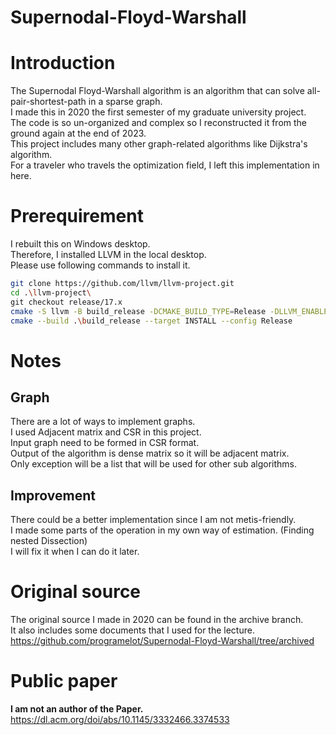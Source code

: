 # Supernodal-Floyd-Warshall

# Introduction
The Supernodal Floyd-Warshall algorithm is an algorithm that can solve all-pair-shortest-path in a sparse graph.\
I made this in 2020 the first semester of my graduate university project.\
The code is so un-organized and complex so I reconstructed it from the ground again at the end of 2023.\
This project includes many other graph-related algorithms like Dijkstra's algorithm.\
For a traveler who travels the optimization field, I left this implementation in here.

# Prerequirement

I rebuilt this on Windows desktop.\
Therefore, I installed LLVM in the local desktop.\
Please use following commands to install it.

```bash
git clone https://github.com/llvm/llvm-project.git
cd .\llvm-project\
git checkout release/17.x
cmake -S llvm -B build_release -DCMAKE_BUILD_TYPE=Release -DLLVM_ENABLE_PROJECTS="clang;clang-tools-extra;compiler-rt;mlir;polly;lldb" -DLLVM_TARGETS_TO_BUILD=X86 -Thost=x64
cmake --build .\build_release --target INSTALL --config Release
```


# Notes
## Graph
There are a lot of ways to implement graphs.\
I used Adjacent matrix and CSR in this project.\
Input graph need to be formed in CSR format.\
Output of the algorithm is dense matrix so it will be adjacent matrix.\
Only exception will be a list that will be used for other sub algorithms.

## Improvement
There could be a better implementation since I am not metis-friendly.\
I made some parts of the operation in my own way of estimation. (Finding nested Dissection)\
I will fix it when I can do it later.

# Original source
The original source I made in 2020 can be found in the archive branch.\
It also includes some documents that I used for the lecture.\
https://github.com/programelot/Supernodal-Floyd-Warshall/tree/archived

# Public paper
**I am not an author of the Paper.** \
https://dl.acm.org/doi/abs/10.1145/3332466.3374533

